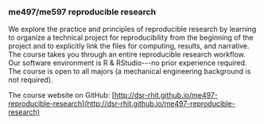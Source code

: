 ### me497/me597 reproducible research

We explore the practice and principles of reproducible research by learning to organize a technical project for reproducibility from the beginning of the project and to explicitly link the files for computing, results, and narrative. The course takes you through an entire reproducible research workflow. Our software environment is R & RStudio---no prior experience required. The course is open to all majors (a mechanical engineering background is not required). 

The course website on GitHub: [http://dsr-rhit.github.io/me497-reproducible-research](http://dsr-rhit.github.io/me497-reproducible-research)


